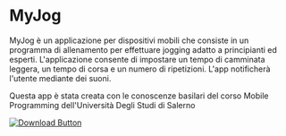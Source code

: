 # MyJog
MyJog è un applicazione per dispositivi mobili che consiste in un programma di allenamento per effettuare jogging adatto a principianti ed esperti.
L'applicazione consente di impostare un tempo di camminata leggera, un tempo di corsa e un numero di ripetizioni. L'app notificherà l'utente mediante dei suoni.

Questa app è stata creata con le conoscenze basilari del corso Mobile Programming dell'Università Degli Studi di Salerno

[![Download Button](https://img.shields.io/badge/android--apk-v1.0-brightgreen)](https://github.com/NOT-FRY/MyJog/releases/download/MyJog/MyJog.apk)
